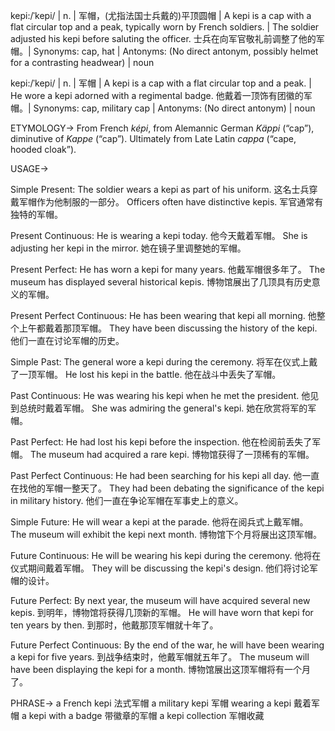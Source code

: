 kepi:/ˈkepi/ | n. | 军帽，(尤指法国士兵戴的)平顶圆帽 | A kepi is a cap with a flat circular top and a peak, typically worn by French soldiers. | The soldier adjusted his kepi before saluting the officer.  士兵在向军官敬礼前调整了他的军帽。| Synonyms: cap, hat | Antonyms: (No direct antonym, possibly helmet for a contrasting headwear) | noun

kepi:/ˈkepi/ | n. | 军帽 | A kepi is a cap with a flat circular top and a peak. |  He wore a kepi adorned with a regimental badge. 他戴着一顶饰有团徽的军帽。| Synonyms: cap, military cap | Antonyms: (No direct antonym) | noun


ETYMOLOGY->
From French *képi*, from Alemannic German *Käppi* (“cap”), diminutive of *Kappe* (“cap”). Ultimately from Late Latin *cappa* (“cape, hooded cloak”).

USAGE->

Simple Present:
The soldier wears a kepi as part of his uniform.  这名士兵穿戴军帽作为他制服的一部分。
Officers often have distinctive kepis. 军官通常有独特的军帽。


Present Continuous:
He is wearing a kepi today. 他今天戴着军帽。
She is adjusting her kepi in the mirror. 她在镜子里调整她的军帽。


Present Perfect:
He has worn a kepi for many years. 他戴军帽很多年了。
The museum has displayed several historical kepis. 博物馆展出了几顶具有历史意义的军帽。


Present Perfect Continuous:
He has been wearing that kepi all morning. 他整个上午都戴着那顶军帽。
They have been discussing the history of the kepi. 他们一直在讨论军帽的历史。


Simple Past:
The general wore a kepi during the ceremony.  将军在仪式上戴了一顶军帽。
He lost his kepi in the battle. 他在战斗中丢失了军帽。


Past Continuous:
He was wearing his kepi when he met the president. 他见到总统时戴着军帽。
She was admiring the general's kepi. 她在欣赏将军的军帽。


Past Perfect:
He had lost his kepi before the inspection. 他在检阅前丢失了军帽。
The museum had acquired a rare kepi. 博物馆获得了一顶稀有的军帽。


Past Perfect Continuous:
He had been searching for his kepi all day. 他一直在找他的军帽一整天了。
They had been debating the significance of the kepi in military history. 他们一直在争论军帽在军事史上的意义。


Simple Future:
He will wear a kepi at the parade. 他将在阅兵式上戴军帽。
The museum will exhibit the kepi next month. 博物馆下个月将展出这顶军帽。


Future Continuous:
He will be wearing his kepi during the ceremony. 他将在仪式期间戴着军帽。
They will be discussing the kepi's design. 他们将讨论军帽的设计。


Future Perfect:
By next year, the museum will have acquired several new kepis. 到明年，博物馆将获得几顶新的军帽。
He will have worn that kepi for ten years by then. 到那时，他戴那顶军帽就十年了。


Future Perfect Continuous:
By the end of the war, he will have been wearing a kepi for five years. 到战争结束时，他戴军帽就五年了。
The museum will have been displaying the kepi for a month. 博物馆展出这顶军帽将有一个月了。


PHRASE->
a French kepi 法式军帽
a military kepi  军帽
wearing a kepi 戴着军帽
a kepi with a badge  带徽章的军帽
a kepi collection 军帽收藏
